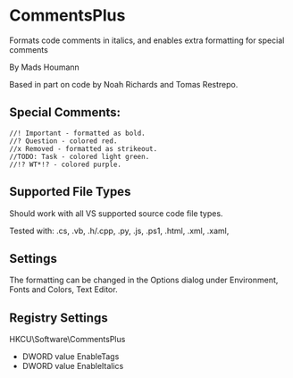 CommentsPlus
============

Formats code comments in italics, and enables extra formatting for special comments

By Mads Houmann

Based in part on code by Noah Richards and Tomas Restrepo.

Special Comments:
-----------------

```
//! Important - formatted as bold.
//? Question - colored red.
//x Removed - formatted as strikeout.
//TODO: Task - colored light green.
//!? WT*!? - colored purple.
```

Supported File Types
--------------------

Should work with all VS supported source code file types.

Tested with: .cs, .vb, .h/.cpp, .py, .js, .ps1, .html, .xml, .xaml,

Settings
--------

The formatting can be changed in the Options dialog under Environment, Fonts and Colors, Text Editor.

Registry Settings
-----------------

HKCU\Software\CommentsPlus

* DWORD value EnableTags
* DWORD value EnableItalics
